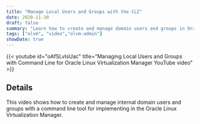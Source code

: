 ```yaml
---
title: "Manage Local Users and Groups with the CLI"
date: 2020-11-30
draft: false
summary: "Learn how to create and manage domain users and groups in Oracle Linux Virtualization Manager."
tags: ["olvm", "video","olvm-admin"]
showDate: true
---
```


{{< youtube id="oAfSLvIsUac" title="Managing Local Users and Groups with Command Line for Oracle Linux Virtualization Manager YouTube video" >}}

## Details

This video shows how to create and manage internal domain users and groups with a command line tool for implementing in the Oracle Linux Virtualization Manager.
